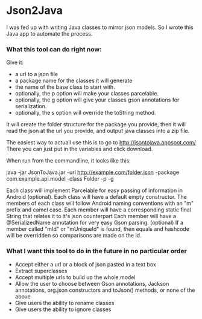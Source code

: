Json2Java
=========

I was fed up with writing Java classes to mirror json models.  So I wrote this Java app to automate the process.

<h3>What this tool can do right now:</h3>
Give it:
<ul>
<li>a url to a json file</li>
<li>a package name for the classes it will generate</li>
<li>the name of the base class to start with.</li>
<li>optionally, the p option will make your classes parcelable.</li>
<li>optionally, the g option will give your classes gson annotations for serialization.</li>
<li>optionally, the s option will override the toString method.</li>
</ul>



It will create the folder structure for the package you provide, then it will read the json at the url you provide, and output java classes into a zip file.

The easiest way to actuall use this is to go to http://jsontojava.appspot.com/  
There you can just put in the variables and click download.

When run from the commandline, it looks like this:

java -jar JsonToJava.jar -url http://example.com/folder.json -package com.example.api.model -class Folder -p -g


Each class will implement Parcelable for easy passing of information in Android (optional).
Each class will have a default empty constructor.
The members of each class will follow Android naming conventions with an "m" prefix and camel case.
Each member will have a corresponding static final String that relates it to it's json counterpart 
Each member will have a @SerializedName annotation for very easy Gson parsing. (optional)
If a member called "mId" or "mUniqueId" is found, then equals and hashcode will be overridden so comparisons are made on the id.

<h3>What I want this tool to do in the future in no particular order</h3>
<ul>
<li>Accept either a url or a block of json pasted in a text box</li>
<li>Extract superclasses</li>
<li>Accept multiple urls to build up the whole model</li>
<li>Allow the user to choose between Gson annotations, Jackson annotations, org.json constructors and toJson() methods, or none of the above</li>
<li>Give users the ability to rename classes</li>
<li>Give users the ability to ignore classes</li>
</ul>
